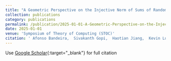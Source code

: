 ```yaml
---
title: "A Geometric Perspective on the Injective Norm of Sums of Random Tensors"
collection: publications
category: publications
permalink: /publication/2025-01-01-A-Geometric-Perspective-on-the-Injective-Norm-of-Sums-of-Random-Tensors
date: 2025-01-01
venue: 'Symposium of Theory of Computing (STOC)'
citation: ' Afonso Bandeira,  Sivakanth Gopi,  Haotian Jiang,  Kevin Lucca,  Thomas Rothvoss, &quot;A Geometric Perspective on the Injective Norm of Sums of Random Tensors.&quot; Symposium of Theory of Computing (STOC), 2025.'
---
```

Use [Google Scholar](https://scholar.google.com/scholar?q=A+Geometric+Perspective+on+the+Injective+Norm+of+Sums+of+Random+Tensors){:target="_blank"} for full citation